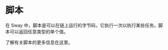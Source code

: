 <script setup>
  import { data } from '../../versions.data'
  const { forc } = data
  const url = `
    https://docs.fueldev.xyz/docs/sway/sway-program-types/scripts/#scripts-and-the-sdks
  `
</script>

# 脚本

在 Sway 中，脚本是可以在链上运行的字节码，它执行一次以执行某些任务。脚本可以返回任意类型的单个值。

了解有关脚本的更多信息<a :href="url" target="_blank" rel="noreferrer">在这里</a>。

